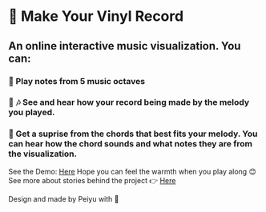 # :musical_score: Make Your Vinyl Record
## An online interactive music visualization. You can:
### :musical_keyboard: Play notes from 5 music octaves 
### :art: :notes: See and hear how your record being made by the melody you played. 
### :wind_chime: Get a suprise from the chords that best fits your melody. You can hear how the chord sounds and what notes they are from the visualization.
See the Demo: <a href="https://www.peiyuhyu.com/2020/10/19/i-design-a-music-visualization/">Here</a> 
Hope you can feel the warmth when you play along :blush:
See more about stories behind the project :point_right: <a href="https://www.peiyuhyu.com/2020/10/19/i-design-a-music-visualization/">Here</a> 

Design and made by Peiyu with :heartbeat:

